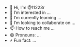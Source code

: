 - 👋 Hi, I’m @11223r
- 👀 I’m interested in ...
- 🌱 I’m currently learning ...
- 💞️ I’m looking to collaborate on ...
- 📫 How to reach me ...
- 😄 Pronouns: ...
- ⚡ Fun fact: ...

<!---
11223r/11223r is a ✨ special ✨ repository because its `README.md` (this file) appears on your GitHub profile.
You can click the Preview link to take a look at your changes.
--->
